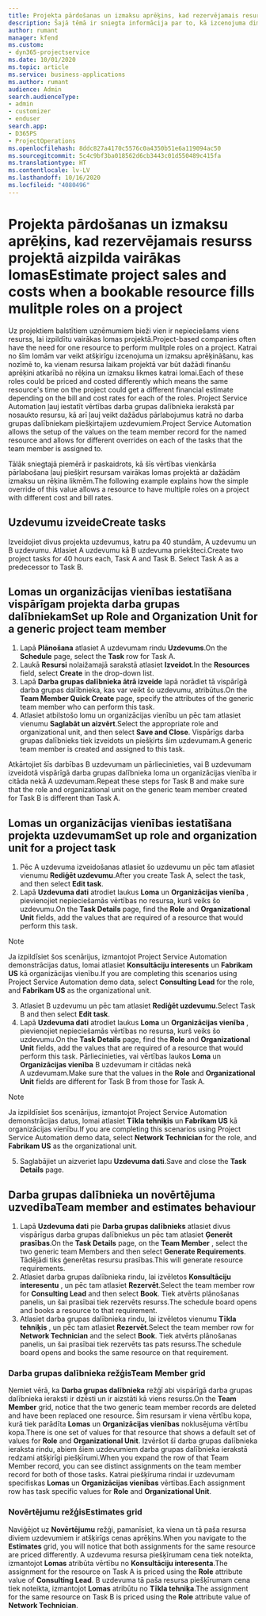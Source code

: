 ```yaml
---
title: Projekta pārdošanas un izmaksu aprēķins, kad rezervējamais resurss projektā aizpilda vairākas lomas
description: Šajā tēmā ir sniegta informācija par to, kā izcenojuma dimensijas var izmantot, lai atbalstītu izcenojuma un izmaksu aprēķināšanu resursam, kas projektā aizpilda vairākas lomas.
author: rumant
manager: kfend
ms.custom:
- dyn365-projectservice
ms.date: 10/01/2020
ms.topic: article
ms.service: business-applications
ms.author: rumant
audience: Admin
search.audienceType:
- admin
- customizer
- enduser
search.app:
- D365PS
- ProjectOperations
ms.openlocfilehash: 8ddc827a4170c5576c0a4350b51e6a119094ac50
ms.sourcegitcommit: 5c4c9bf3ba018562d6cb3443c01d550489c415fa
ms.translationtype: HT
ms.contentlocale: lv-LV
ms.lasthandoff: 10/16/2020
ms.locfileid: "4080496"
---
```

# <a name="estimate-project-sales-and-costs-when-a-bookable-resource-fills-mulitple-roles-on-a-project"></a><span data-ttu-id="eafb7-103">Projekta pārdošanas un izmaksu aprēķins, kad rezervējamais resurss projektā aizpilda vairākas lomas</span><span class="sxs-lookup"><span data-stu-id="eafb7-103">Estimate project sales and costs when a bookable resource fills mulitple roles on a project</span></span> 

<span data-ttu-id="eafb7-104">Uz projektiem balstītiem uzņēmumiem bieži vien ir nepieciešams viens resurss, lai izpildītu vairākas lomas projektā.</span><span class="sxs-lookup"><span data-stu-id="eafb7-104">Project-based companies often have the need for one resource to perform mulitple roles on a project.</span></span> <span data-ttu-id="eafb7-105">Katrai no šīm lomām var veikt atšķirīgu izcenojuma un izmaksu aprēķināšanu, kas nozīmē to, ka vienam resursa laikam projektā var būt dažādi finanšu aprēķini atkarībā no rēķina un izmaksu likmes katrai lomai.</span><span class="sxs-lookup"><span data-stu-id="eafb7-105">Each of these roles could be priced and costed differently which means the same resource's time on the project could get a different financial estimate depending on the bill and cost rates for each of the roles.</span></span> <span data-ttu-id="eafb7-106">Project Service Automation ļauj iestatīt vērtības darba grupas dalībnieka ierakstā par nosaukto resursu, kā arī ļauj veikt dažādus pārlabojumus katrā no darba grupas dalībniekam piešķirtajiem uzdevumiem.</span><span class="sxs-lookup"><span data-stu-id="eafb7-106">Project Service Automation allows the setup of the values on the team member record for the named resource and allows for different overrides on each of the tasks that the team member is assigned to.</span></span>

<span data-ttu-id="eafb7-107">Tālāk sniegtajā piemērā ir paskaidrots, kā šīs vērtības vienkārša pārlabošana ļauj piešķirt resursam vairākas lomas projektā ar dažādām izmaksu un rēķina likmēm.</span><span class="sxs-lookup"><span data-stu-id="eafb7-107">The following example  explains how the simple override of this value allows a resource to have multiple roles on a project with different cost and bill rates.</span></span>

## <a name="create-tasks"></a><span data-ttu-id="eafb7-108">Uzdevumu izveide</span><span class="sxs-lookup"><span data-stu-id="eafb7-108">Create tasks</span></span>
<span data-ttu-id="eafb7-109">Izveidojiet divus projekta uzdevumus, katru pa 40 stundām, A uzdevumu un B uzdevumu. Atlasiet A uzdevumu kā B uzdevuma priekšteci.</span><span class="sxs-lookup"><span data-stu-id="eafb7-109">Create two project tasks for 40 hours each, Task A and Task B. Select Task A as a predecessor to Task B.</span></span>

## <a name="set-up-role-and-organization-unit-for-a-generic-project-team-member"></a><span data-ttu-id="eafb7-110">Lomas un organizācijas vienības iestatīšana vispārīgam projekta darba grupas dalībniekam</span><span class="sxs-lookup"><span data-stu-id="eafb7-110">Set up Role and Organization Unit for a generic project team member</span></span>

1. <span data-ttu-id="eafb7-111">Lapā **Plānošana** atlasiet A uzdevumam rindu **Uzdevums**.</span><span class="sxs-lookup"><span data-stu-id="eafb7-111">On the **Schedule** page, select the **Task** row for Task A.</span></span> 
2. <span data-ttu-id="eafb7-112">Laukā **Resursi** nolaižamajā sarakstā atlasiet **Izveidot**.</span><span class="sxs-lookup"><span data-stu-id="eafb7-112">In the **Resources** field, select **Create** in the drop-down list.</span></span>
3. <span data-ttu-id="eafb7-113">Lapā **Darba grupas dalībnieka ātrā izveide** lapā norādiet tā vispārīgā darba grupas dalībnieka, kas var veikt šo uzdevumu, atribūtus.</span><span class="sxs-lookup"><span data-stu-id="eafb7-113">On the **Team Member Quick Create** page, specify the attributes of the generic team member who can perform this task.</span></span>
4. <span data-ttu-id="eafb7-114">Atlasiet atbilstošo lomu un organizācijas vienību un pēc tam atlasiet vienumu **Saglabāt un aizvērt**.</span><span class="sxs-lookup"><span data-stu-id="eafb7-114">Select the appropriate role and organizational unit, and then select **Save and Close**.</span></span> <span data-ttu-id="eafb7-115">Vispārīgs darba grupas dalībnieks tiek izveidots un piešķirts šim uzdevumam.</span><span class="sxs-lookup"><span data-stu-id="eafb7-115">A generic team member is created and assigned to this task.</span></span> 

<span data-ttu-id="eafb7-116">Atkārtojiet šīs darbības B uzdevumam un pārliecinieties, vai B uzdevumam izveidotā vispārīgā darba grupas dalībnieka loma un organizācijas vienība ir citāda nekā A uzdevumam.</span><span class="sxs-lookup"><span data-stu-id="eafb7-116">Repeat these steps for Task B and make sure that the role and organizational unit on the generic team member created for Task B is different than Task A.</span></span> 

## <a name="set-up-role-and-organization-unit-for-a-project-task"></a><span data-ttu-id="eafb7-117">Lomas un organizācijas vienības iestatīšana projekta uzdevumam</span><span class="sxs-lookup"><span data-stu-id="eafb7-117">Set up role and organization unit for a project task</span></span>

1. <span data-ttu-id="eafb7-118">Pēc A uzdevuma izveidošanas atlasiet šo uzdevumu un pēc tam atlasiet vienumu **Rediģēt uzdevumu**.</span><span class="sxs-lookup"><span data-stu-id="eafb7-118">After you create Task A, select the task, and then select **Edit task**.</span></span>
2. <span data-ttu-id="eafb7-119">Lapā **Uzdevuma dati** atrodiet laukus **Loma** un **Organizācijas vienība** , pievienojiet nepieciešamās vērtības no resursa, kurš veiks šo uzdevumu.</span><span class="sxs-lookup"><span data-stu-id="eafb7-119">On the **Task Details** page, find the **Role** and **Organizational Unit** fields, add the values that are required of a resource that would perform this task.</span></span> 

  > [!NOTE]
  > <span data-ttu-id="eafb7-120">Ja izpildīsiet šos scenārijus, izmantojot Project Service Automation demonstrācijas datus, lomai atlasiet **Konsultāciju interesents** un **Fabrikam US** kā organizācijas vienību.</span><span class="sxs-lookup"><span data-stu-id="eafb7-120">If you are completing this scenarios using Project Service Automation demo data, select **Consulting Lead** for the role, and **Fabrikam US** as the organizational unit.</span></span>

3. <span data-ttu-id="eafb7-121">Atlasiet B uzdevumu un pēc tam atlasiet **Rediģēt uzdevumu**.</span><span class="sxs-lookup"><span data-stu-id="eafb7-121">Select Task B and then select **Edit task**.</span></span>
4. <span data-ttu-id="eafb7-122">Lapā **Uzdevuma dati** atrodiet laukus **Loma** un **Organizācijas vienība** , pievienojiet nepieciešamās vērtības no resursa, kurš veiks šo uzdevumu.</span><span class="sxs-lookup"><span data-stu-id="eafb7-122">On the **Task Details** page, find the **Role** and **Organizational Unit** fields, add the values that are required of a resource that would perform this task.</span></span> <span data-ttu-id="eafb7-123">Pārliecinieties, vai vērtības laukos **Loma** un **Organizācijas vienība** B uzdevumam ir citādas nekā A uzdevumam.</span><span class="sxs-lookup"><span data-stu-id="eafb7-123">Make sure that the values in the **Role** and **Organizational Unit** fields are different for Task B from those for Task A.</span></span> 

  > [!NOTE]
  > <span data-ttu-id="eafb7-124">Ja izpildīsiet šos scenārijus, izmantojot Project Service Automation demonstrācijas datus, lomai atlasiet **Tīkla tehniķis** un **Fabrikam US** kā organizācijas vienību.</span><span class="sxs-lookup"><span data-stu-id="eafb7-124">If you are completing this scenarios using Project Service Automation demo data, select **Network Technician** for the role, and **Fabrikam US** as the organizational unit.</span></span>

5. <span data-ttu-id="eafb7-125">Saglabājiet un aizveriet lapu **Uzdevuma dati**.</span><span class="sxs-lookup"><span data-stu-id="eafb7-125">Save and close the **Task Details** page.</span></span> 

## <a name="team-member-and-estimates-behaviour"></a><span data-ttu-id="eafb7-126">Darba grupas dalībnieka un novērtējuma uzvedība</span><span class="sxs-lookup"><span data-stu-id="eafb7-126">Team member and estimates behaviour</span></span> 

1. <span data-ttu-id="eafb7-127">Lapā **Uzdevuma dati** pie **Darba grupas dalībnieks** atlasiet divus vispārīgus darba grupas dalībniekus un pēc tam atlasiet **Ģenerēt prasības**.</span><span class="sxs-lookup"><span data-stu-id="eafb7-127">On the **Task Details** page, on the **Team Member** , select the two generic team Members and then select **Generate Requirements**.</span></span> <span data-ttu-id="eafb7-128">Tādējādi tiks ģenerētas resursu prasības.</span><span class="sxs-lookup"><span data-stu-id="eafb7-128">This will generate resource requirements.</span></span> 
2. <span data-ttu-id="eafb7-129">Atlasiet darba grupas dalībnieka rindu, lai izvēletos **Konsultāciju interesentu** , un pēc tam atlasiet **Rezervēt**.</span><span class="sxs-lookup"><span data-stu-id="eafb7-129">Select the team member row for **Consulting Lead** and then select **Book**.</span></span> <span data-ttu-id="eafb7-130">Tiek atvērts plānošanas panelis, un šai prasībai tiek rezervēts resurss.</span><span class="sxs-lookup"><span data-stu-id="eafb7-130">The schedule board opens and books a resource to that requirement.</span></span>
3. <span data-ttu-id="eafb7-131">Atlasiet darba grupas dalībnieka rindu, lai izvēletos vienumu **Tīkla tehniķis** , un pēc tam atlasiet **Rezervēt**.</span><span class="sxs-lookup"><span data-stu-id="eafb7-131">Select the team member row for **Network Technician** and the select **Book**.</span></span> <span data-ttu-id="eafb7-132">Tiek atvērts plānošanas panelis, un šai prasībai tiek rezervēts tas pats resurss.</span><span class="sxs-lookup"><span data-stu-id="eafb7-132">The schedule board opens and books the same resource on that requirement.</span></span>

### <a name="team-member-grid"></a><span data-ttu-id="eafb7-133">Darba grupas dalībnieka režģis</span><span class="sxs-lookup"><span data-stu-id="eafb7-133">Team Member grid</span></span> 
<span data-ttu-id="eafb7-134">Ņemiet vērā, ka **Darba grupas dalībnieka** režģī abi vispārīgā darba grupas dalībnieka ieraksti ir dzēsti un ir aizstāti kā viens resurss.</span><span class="sxs-lookup"><span data-stu-id="eafb7-134">On the **Team Member** grid, notice that the two generic team member records are deleted and have been replaced one resource.</span></span> <span data-ttu-id="eafb7-135">Šim resursam ir viena vērtību kopa, kurā tiek parādīta **Lomas** un **Organizācijas vienības** noklusējuma vērtību kopa.</span><span class="sxs-lookup"><span data-stu-id="eafb7-135">There is one set of values for that resource that shows a default set of values for **Role** and **Organizational Unit**.</span></span>
<span data-ttu-id="eafb7-136">Izvēršot šī darba grupas dalībnieka ieraksta rindu, abiem šiem uzdevumiem darba grupas dalībnieka ierakstā redzami atšķirīgi piešķīrumi.</span><span class="sxs-lookup"><span data-stu-id="eafb7-136">When you expand the row of that Team Member record, you can see distinct assignments on the team member record for both of those tasks.</span></span> <span data-ttu-id="eafb7-137">Katrai piešķīruma rindai ir uzdevumam specifiskas **Lomas** un **Organizācijas vienības** vērtības.</span><span class="sxs-lookup"><span data-stu-id="eafb7-137">Each assignment row has task specific values for **Role** and **Organizational Unit**.</span></span> 

### <a name="estimates-grid"></a><span data-ttu-id="eafb7-138">Novērtējumu režģis</span><span class="sxs-lookup"><span data-stu-id="eafb7-138">Estimates grid</span></span> 
<span data-ttu-id="eafb7-139">Naviģējot uz **Novērtējumu** režģi, pamanīsiet, ka viena un tā paša resursa diviem uzdevumiem ir atšķirīgs cenas aprēķins.</span><span class="sxs-lookup"><span data-stu-id="eafb7-139">When you navigate to the **Estimates** grid, you will notice that both assignments for the same resource are priced differently.</span></span>
<span data-ttu-id="eafb7-140">A uzdevuma resursa piešķīrumam cena tiek noteikta, izmantojot **Lomas** atribūta vērtību no **Konsultāciju interesenta**.</span><span class="sxs-lookup"><span data-stu-id="eafb7-140">The assignment for the resource on Task A is priced using the **Role** attribute value of **Consulting Lead**.</span></span> <span data-ttu-id="eafb7-141">B uzdevuma tā paša resursa piešķīrumam cena tiek noteikta, izmantojot **Lomas** atribūtu no **Tīkla tehniķa**.</span><span class="sxs-lookup"><span data-stu-id="eafb7-141">The assignment for the same resource on Task B is priced using the **Role** attribute value of **Network Technician**.</span></span>





